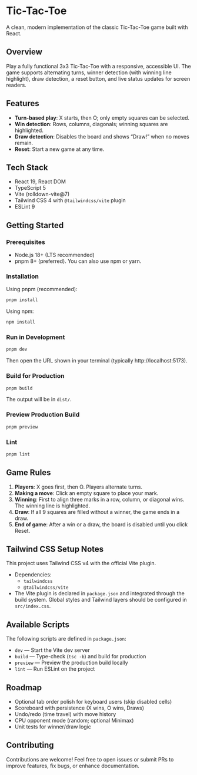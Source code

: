 # Tic-Tac-Toe

A clean, modern implementation of the classic Tic-Tac-Toe game built with React.

## Overview

Play a fully functional 3x3 Tic‑Tac‑Toe with a responsive, accessible UI. The game supports alternating turns, winner detection (with winning line highlight), draw detection, a reset button, and live status updates for screen readers.

## Features

- **Turn-based play**: X starts, then O; only empty squares can be selected.
- **Win detection**: Rows, columns, diagonals; winning squares are highlighted.
- **Draw detection**: Disables the board and shows “Draw!” when no moves remain.
- **Reset**: Start a new game at any time.

## Tech Stack

- React 19, React DOM
- TypeScript 5
- Vite (rolldown-vite@7)
- Tailwind CSS 4 with `@tailwindcss/vite` plugin
- ESLint 9

## Getting Started

### Prerequisites

- Node.js 18+ (LTS recommended)
- pnpm 8+ (preferred). You can also use npm or yarn.

### Installation

Using pnpm (recommended):

```bash
pnpm install
```

Using npm:

```bash
npm install
```

### Run in Development

```bash
pnpm dev
```

Then open the URL shown in your terminal (typically http://localhost:5173).

### Build for Production

```bash
pnpm build
```

The output will be in `dist/`.

### Preview Production Build

```bash
pnpm preview
```

### Lint

```bash
pnpm lint
```

## Game Rules

1. **Players**: X goes first, then O. Players alternate turns.
2. **Making a move**: Click an empty square to place your mark.
3. **Winning**: First to align three marks in a row, column, or diagonal wins. The winning line is highlighted.
4. **Draw**: If all 9 squares are filled without a winner, the game ends in a draw.
5. **End of game**: After a win or a draw, the board is disabled until you click Reset.

## Tailwind CSS Setup Notes

This project uses Tailwind CSS v4 with the official Vite plugin.

- Dependencies:
  - `tailwindcss`
  - `@tailwindcss/vite`
- The Vite plugin is declared in `package.json` and integrated through the build system. Global styles and Tailwind layers should be configured in `src/index.css`.

## Available Scripts

The following scripts are defined in `package.json`:

- `dev` — Start the Vite dev server
- `build` — Type-check (`tsc -b`) and build for production
- `preview` — Preview the production build locally
- `lint` — Run ESLint on the project

## Roadmap

- Optional tab order polish for keyboard users (skip disabled cells)
- Scoreboard with persistence (X wins, O wins, Draws)
- Undo/redo (time travel) with move history
- CPU opponent mode (random; optional Minimax)
- Unit tests for winner/draw logic

## Contributing

Contributions are welcome! Feel free to open issues or submit PRs to improve features, fix bugs, or enhance documentation.
